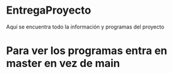 # EntregaProyecto
Aquí se encuentra todo la información y programas del proyecto

# Para ver los programas entra en master en vez de main
